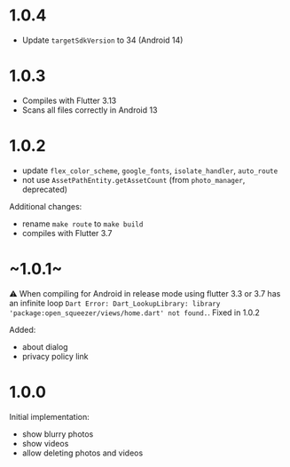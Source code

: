 # 1.0.4

- Update `targetSdkVersion` to 34 (Android 14)

# 1.0.3

- Compiles with Flutter 3.13
- Scans all files correctly in Android 13

# 1.0.2

- update `flex_color_scheme`, `google_fonts`, `isolate_handler`, `auto_route`
- not use `AssetPathEntity.getAssetCount` (from `photo_manager`, deprecated)

Additional changes:

- rename `make route` to `make build`
- compiles with Flutter 3.7

# ~1.0.1~

⚠️ When compiling for Android in release mode using flutter 3.3 or 3.7 has an infinite loop `Dart Error: Dart_LookupLibrary: library 'package:open_squeezer/views/home.dart' not found.`. Fixed in 1.0.2

Added:

- about dialog
- privacy policy link

# 1.0.0

Initial implementation:

- show blurry photos
- show videos
- allow deleting photos and videos
